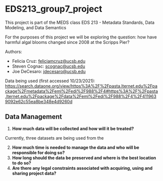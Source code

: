 # EDS213_group7_project

This project is part of the MEDS class EDS 213 - Metadata Standards, Data Modeling, and Data Semantics

For the purposes of this project we will be exploring the question: how have harmful algal blooms changed since 2008 at the Scripps Pier?

Authors: 
* Felicia Cruz: feliciamcruz@ucsb.edu
* Steven Cognac: scognac@ucsb.edu
* Joe DeCesaro: jdecesaro@ucsb.edu

Data being used (first accessed 10/23/2021): https://search.dataone.org/view/https%3A%2F%2Fpasta.lternet.edu%2Fpackage%2Fmetadata%2Feml%2Fedi%2F988%2F4#https%3A%2F%2Fpasta.lternet.edu%2Fpackage%2Fdata%2Feml%2Fedi%2F988%2F4%2F4119639092e62c55ea8be348e4d9260d

## Data Management

1) **How much data will be collected and how will it be treated?**  

  Currently, three datasets are being used from the 
  
2) **How much time is needed to manage the data and who will be responsible for doing so?**
3) **How long should the data be preserved and where is the best location to do so?**
4) **Are there any legal constraints associated with acquiring, using and sharing project data?**
